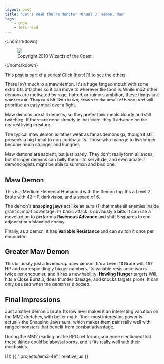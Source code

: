 ```yaml
---
layout: post
title: "Let's Read the 4e Monster Manual 3: Demon, Maw"
tags:
    - dnd4
    - lets-read
---
```


{::nomarkdown}
<figure class="center">
  <img src="{{ "/assets/wir-mm3-4e-demon-maw.png" | absolute_url }}"/>
  <figcaption>
    Copyright 2010 Wizards of the Coast
  </figcaption>
</figure>
{:/nomarkdown}

This post is part of a series! Click [here][1] to see the others.

There isn't much to a maw demon. It's a huge fanged mouth with some extra bits
attached so it can move to wherever the food is. While most other demons are
motivated by rage, hatred, or ruinous ambition, these things just want to
eat. They're a bit like sharks, drawn to the smell of blood, and will prioritize
an easy meal over a fight.

Maw demons are still demons, so they prefer their meals bloody and still
twitching. If there are none already in that state, they'll advance on the
nearest living creature.

The typical maw demon is rather weak as far as demons go, though it still
presents a big threat to non-combatants. Those who manage to live longer become
much stronger and hungrier.

Maw demons are sapient, but just barely. They don't really form alliances, but
stronger demons can bully them into servitude, and even amateur demonologists
might be able to summon and bind one.

## Maw Demon

This is a Medium Elemental Humanoid with the Demon tag. It's a Level 2 Brute
with 42 HP, darkvision, and a speed of 6.

The demon's **snapping jaws** act like an aura (1) that make all enemies inside
grant combat advantage. Its basic attack is obviously a **bite**. It can use a
move action to perform a **Ravenous Advance** and shift 5 squares to end
adjacent to a bloodied enemy.

Finally, as a demon, it has **Variable Resistance** and can switch it once per
encounter.

## Greater Maw Demon

This is mostly just a leveled-up maw demon. It's a Level 16 Brute with 187 HP
and correspondingly bigger numbers. Its variable resistance works twice per
encounter, and  it has a new hability: **Howling Hunger** targets Will, hits a
Close Burst 3, does thunder damage, and knocks targets prone. It can only be
used when the demon is bloodied.

## Final Impressions

Just another demonic brute. Its low level makes it an interesting variation on
the MM2 dretches, with better math. Their most interesting power is actually the
Snapping Jaws aura, which makes them pair really well with ranged monsters that
benefit from combat advantage.

During the MM2 reading on the RPG.net forum, someone mentioned that these things
could be abyssal xorns, and it fits really well with their mechanics.

[1]: {{ "/projects/mm3-4e" | relative_url }}

